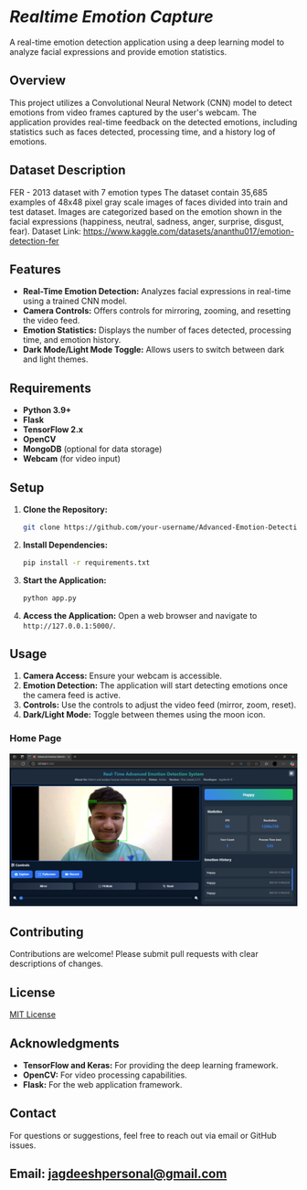 # *Realtime Emotion Capture*

A real-time emotion detection application using a deep learning model to analyze facial expressions and provide emotion statistics. 

## Overview

This project utilizes a Convolutional Neural Network (CNN) model to detect emotions from video frames captured by the user's webcam. The application provides real-time feedback on the detected emotions, including statistics such as faces detected, processing time, and a history log of emotions.

## Dataset Description

FER - 2013 dataset with 7 emotion types
The dataset contain 35,685 examples of 48x48 pixel gray scale images of faces divided into train and test dataset. Images are categorized based on the emotion shown in the facial expressions (happiness, neutral, sadness, anger, surprise, disgust, fear).
Dataset Link: https://www.kaggle.com/datasets/ananthu017/emotion-detection-fer

## Features

- **Real-Time Emotion Detection:** Analyzes facial expressions in real-time using a trained CNN model.
- **Camera Controls:** Offers controls for mirroring, zooming, and resetting the video feed.
- **Emotion Statistics:** Displays the number of faces detected, processing time, and emotion history.
- **Dark Mode/Light Mode Toggle:** Allows users to switch between dark and light themes.

## Requirements

- **Python 3.9+**
- **Flask**
- **TensorFlow 2.x**
- **OpenCV**
- **MongoDB** (optional for data storage)
- **Webcam** (for video input)

## Setup

1. **Clone the Repository:**
   ```sh
   git clone https://github.com/your-username/Advanced-Emotion-Detection.git
   ```
2. **Install Dependencies:**
   ```sh
   pip install -r requirements.txt
   ```
3. **Start the Application:**
   ```sh
   python app.py
   ```
4. **Access the Application:**
   Open a web browser and navigate to `http://127.0.0.1:5000/`.

## Usage

1. **Camera Access:** Ensure your webcam is accessible.
2. **Emotion Detection:** The application will start detecting emotions once the camera feed is active.
3. **Controls:** Use the controls to adjust the video feed (mirror, zoom, reset).
4. **Dark/Light Mode:** Toggle between themes using the moon icon.


### **Home Page**
![Home Page](home.png)

## Contributing

Contributions are welcome! Please submit pull requests with clear descriptions of changes.

## License

[MIT License](https://opensource.org/licenses/MIT)

## Acknowledgments

- **TensorFlow and Keras:** For providing the deep learning framework.
- **OpenCV:** For video processing capabilities.
- **Flask:** For the web application framework.

## Contact

For questions or suggestions, feel free to reach out via email or GitHub issues.
## Email: jagdeeshpersonal@gmail.com
